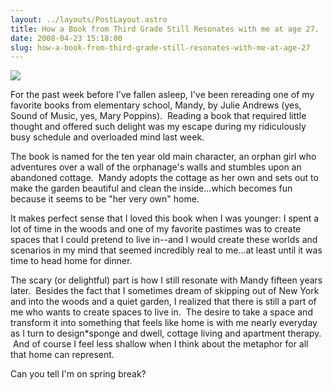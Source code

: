 ```yaml
---
layout: ../layouts/PostLayout.astro
title: How a Book from Third Grade Still Resonates with me at age 27.
date: 2008-04-23 15:18:00
slug: how-a-book-from-third-grade-still-resonates-with-me-at-age-27
---
```


[![](http://www.julieandrewscollection.com/sitev2/images/bookJackets/jacketFull/18.jpg)](http://www.julieandrewscollection.com/sitev2/images/bookJackets/jacketFull/18.jpg)  

  

  

  

  

  

  

  

  

  

  

  

  

  

  

  

  

  

  

  

For the past week before I've fallen asleep, I've been rereading one of my favorite books from elementary school, Mandy, by Julie Andrews (yes, Sound of Music, yes, Mary Poppins).  Reading a book that required little thought and offered such delight was my escape during my ridiculously busy schedule and overloaded mind last week.   

  

The book is named for the ten year old main character, an orphan girl who adventures over a wall of the orphanage's walls and stumbles upon an abandoned cottage.  Mandy adopts the cottage as her own and sets out to make the garden beautiful and clean the inside...which becomes fun because it seems to be "her very own" home.  

  

It makes perfect sense that I loved this book when I was younger: I spent a lot of time in the woods and one of my favorite pastimes was to create spaces that I could pretend to live in--and I would create these worlds and scenarios in my mind that seemed incredibly real to me...at least until it was time to head home for dinner. 

  

The scary (or delightful) part is how I still resonate with Mandy fifteen years later.  Besides the fact that I sometimes dream of skipping out of New York and into the woods and a quiet garden, I realized that there is still a part of me who wants to create spaces to live in.  The desire to take a space and transform it into something that feels like home is with me nearly everyday as I turn to design\*sponge and dwell, cottage living and apartment therapy.  And of course I feel less shallow when I think about the metaphor for all that home can represent. 

  

Can you tell I'm on spring break?